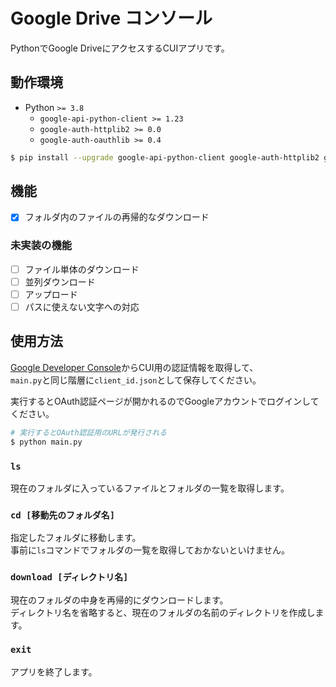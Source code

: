 # Google Drive コンソール
PythonでGoogle DriveにアクセスするCUIアプリです。

## 動作環境
- Python `>= 3.8`
  - `google-api-python-client >= 1.23`
  - `google-auth-httplib2 >= 0.0`
  - `google-auth-oauthlib >= 0.4`

```bash
$ pip install --upgrade google-api-python-client google-auth-httplib2 google-auth-oauthlib
```

## 機能
- [x] フォルダ内のファイルの再帰的なダウンロード

### 未実装の機能
- [ ] ファイル単体のダウンロード
- [ ] 並列ダウンロード
- [ ] アップロード
- [ ] パスに使えない文字への対応

## 使用方法
[Google Developer Console](https://console.developers.google.com/)からCUI用の認証情報を取得して、<br>
`main.py`と同じ階層に`client_id.json`として保存してください。

実行するとOAuth認証ページが開かれるのでGoogleアカウントでログインしてください。

```bash
# 実行するとOAuth認証用のURLが発行される
$ python main.py
```

### `ls`
現在のフォルダに入っているファイルとフォルダの一覧を取得します。

### `cd [移動先のフォルダ名]`
指定したフォルダに移動します。<br>
事前に`ls`コマンドでフォルダの一覧を取得しておかないといけません。

### `download [ディレクトリ名]`
現在のフォルダの中身を再帰的にダウンロードします。<br>
ディレクトリ名を省略すると、現在のフォルダの名前のディレクトリを作成します。

### `exit`
アプリを終了します。